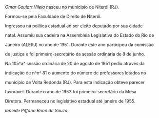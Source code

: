 

*Omar Goulart Vilela* nasceu no município de Niterói (RJ).



Formou-se pela Faculdade de Direito de Niterói.



Ingressou na política estadual ao ser eleito deputado por sua cidade

natal. Assumiu sua cadeira na Assembleia Legislativa do Estado do Rio de

Janeiro (ALERJ) no ano de 1951. Durante este ano participou da comissão

de justiça e foi primeiro-secretário da sessão ordinária de 8 de junho.

Na 105^a^ sessão ordinária de 20 de agosto de 1951 pediu através da

indicação de n^o^ 81 o aumento do número de professores lotados no

município de Volta Redonda (RJ). Para esta indicação obteve parecer

favorável. Durante o ano de 1953 foi primeiro-secretário da Mesa

Diretora. Permaneceu no legislativo estadual até janeiro de 1955.



*Ioneide Piffano Brion de Souza*



